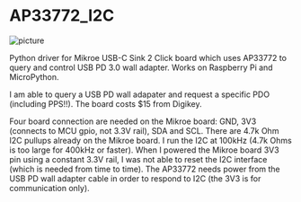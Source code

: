 # AP33772_I2C

![picture](https://cdn1-shop.mikroe.com/img/product/usb-c-sink-2-click/usb-c-sink-2-click-large_default-1.jpg)

Python driver for Mikroe USB-C Sink 2 Click board which uses AP33772 to query and control USB PD 3.0 wall adapter. Works on Raspberry Pi and MicroPython.

I am able to query a USB PD wall adapater and request a specific PDO (including PPS!!). The board costs $15 from Digikey.

Four board connection are needed on the Mikroe board: GND, 3V3 (connects to MCU gpio, not 3.3V rail), SDA and SCL. There are 4.7k Ohm I2C pullups already on the Mikroe board.
I run the I2C at 100kHz (4.7k Ohms is too large for 400kHz or faster). When I powered the Mikroe board 3V3 pin using a constant 3.3V rail, I was not able to reset the I2C interface (which is needed from time to time). The AP33772 needs power from the USB PD wall adapter cable in order to respond to I2C (the 3V3 is for communication only). 
